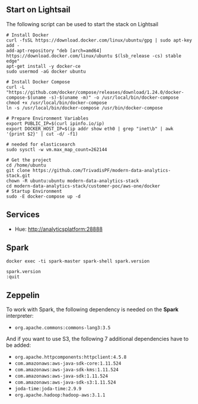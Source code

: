## Start on Lightsail

The following script can be used to start the stack on Lightsail

```
# Install Docker
curl -fsSL https://download.docker.com/linux/ubuntu/gpg | sudo apt-key add -
add-apt-repository "deb [arch=amd64] https://download.docker.com/linux/ubuntu $(lsb_release -cs) stable edge"
apt-get install -y docker-ce
sudo usermod -aG docker ubuntu

# Install Docker Compose
curl -L "https://github.com/docker/compose/releases/download/1.24.0/docker-compose-$(uname -s)-$(uname -m)" -o /usr/local/bin/docker-compose
chmod +x /usr/local/bin/docker-compose
ln -s /usr/local/bin/docker-compose /usr/bin/docker-compose

# Prepare Environment Variables
export PUBLIC_IP=$(curl ipinfo.io/ip)
export DOCKER_HOST_IP=$(ip addr show eth0 | grep "inet\b" | awk '{print $2}' | cut -d/ -f1)

# needed for elasticsearch
sudo sysctl -w vm.max_map_count=262144   

# Get the project
cd /home/ubuntu 
git clone https://github.com/TrivadisPF/modern-data-analytics-stack.git
chown -R ubuntu:ubuntu modern-data-analytics-stack
cd modern-data-analytics-stack/customer-poc/aws-one/docker
# Startup Environment
sudo -E docker-compose up -d
```



## Services

* Hue: <http://analyticsplatform:28888>



## Spark

```
docker exec -ti spark-master spark-shell spark.version

spark.version
:quit
```

## Zeppelin

To work with Spark, the following dependency is needed on the **Spark** interpreter:
 
 * `org.apache.commons:commons-lang3:3.5` 


And if you want to use S3, the following 7 additional dependencies have to be added:

 * `org.apache.httpcomponents:httpclient:4.5.8`
 * `com.amazonaws:aws-java-sdk-core:1.11.524`
 * `com.amazonaws:aws-java-sdk-kms:1.11.524`
 * `com.amazonaws:aws-java-sdk:1.11.524`
 * `com.amazonaws:aws-java-sdk-s3:1.11.524`
 * `joda-time:joda-time:2.9.9`
 * `org.apache.hadoop:hadoop-aws:3.1.1`	

